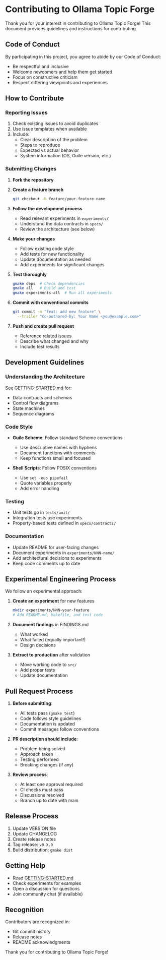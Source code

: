 # Contributing to Ollama Topic Forge

Thank you for your interest in contributing to Ollama Topic Forge! This document provides guidelines and instructions for contributing.

## Code of Conduct

By participating in this project, you agree to abide by our Code of Conduct:
- Be respectful and inclusive
- Welcome newcomers and help them get started
- Focus on constructive criticism
- Respect differing viewpoints and experiences

## How to Contribute

### Reporting Issues

1. Check existing issues to avoid duplicates
2. Use issue templates when available
3. Include:
   - Clear description of the problem
   - Steps to reproduce
   - Expected vs actual behavior
   - System information (OS, Guile version, etc.)

### Submitting Changes

1. **Fork the repository**
2. **Create a feature branch**
   ```bash
   git checkout -b feature/your-feature-name
   ```

3. **Follow the development process**
   - Read relevant experiments in `experiments/`
   - Understand the data contracts in `specs/`
   - Review the architecture (see below)

4. **Make your changes**
   - Follow existing code style
   - Add tests for new functionality
   - Update documentation as needed
   - Add experiments for significant changes

5. **Test thoroughly**
   ```bash
   gmake deps  # Check dependencies
   gmake all   # Build and test
   gmake experiments-all  # Run all experiments
   ```

6. **Commit with conventional commits**
   ```bash
   git commit -m "feat: add new feature" \
     --trailer "Co-authored-by: Your Name <you@example.com>"
   ```

7. **Push and create pull request**
   - Reference related issues
   - Describe what changed and why
   - Include test results

## Development Guidelines

### Understanding the Architecture

See [GETTING-STARTED.md](docs/GETTING-STARTED.md) for:
- Data contracts and schemas
- Control flow diagrams
- State machines
- Sequence diagrams

### Code Style

- **Guile Scheme**: Follow standard Scheme conventions
  - Use descriptive names with hyphens
  - Document functions with comments
  - Keep functions small and focused

- **Shell Scripts**: Follow POSIX conventions
  - Use `set -euo pipefail`
  - Quote variables properly
  - Add error handling

### Testing

- Unit tests go in `tests/unit/`
- Integration tests use experiments
- Property-based tests defined in `specs/contracts/`

### Documentation

- Update README for user-facing changes
- Document experiments in `experiments/NNN-name/`
- Add architectural decisions to experiments
- Keep code comments up to date

## Experimental Engineering Process

We follow an experimental approach:

1. **Create an experiment** for new features
   ```bash
   mkdir experiments/NNN-your-feature
   # Add README.md, Makefile, and test code
   ```

2. **Document findings** in FINDINGS.md
   - What worked
   - What failed (equally important!)
   - Design decisions

3. **Extract to production** after validation
   - Move working code to `src/`
   - Add proper tests
   - Update documentation

## Pull Request Process

1. **Before submitting**:
   - All tests pass (`gmake test`)
   - Code follows style guidelines
   - Documentation is updated
   - Commit messages follow conventions

2. **PR description should include**:
   - Problem being solved
   - Approach taken
   - Testing performed
   - Breaking changes (if any)

3. **Review process**:
   - At least one approval required
   - CI checks must pass
   - Discussions resolved
   - Branch up to date with main

## Release Process

1. Update VERSION file
2. Update CHANGELOG
3. Create release notes
4. Tag release: `v0.X.0`
5. Build distribution: `gmake dist`

## Getting Help

- Read [GETTING-STARTED.md](docs/GETTING-STARTED.md)
- Check experiments for examples
- Open a discussion for questions
- Join community chat (if available)

## Recognition

Contributors are recognized in:
- Git commit history
- Release notes
- README acknowledgments

Thank you for contributing to Ollama Topic Forge!